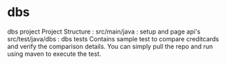 # dbs
dbs project
Project Structure :
src/main/java : setup and page api's
src/test/java/dbs : dbs tests
Contains sample test to compare creditcards and verify the comparison details.
You can simply pull the repo and run using maven to execute the test.
